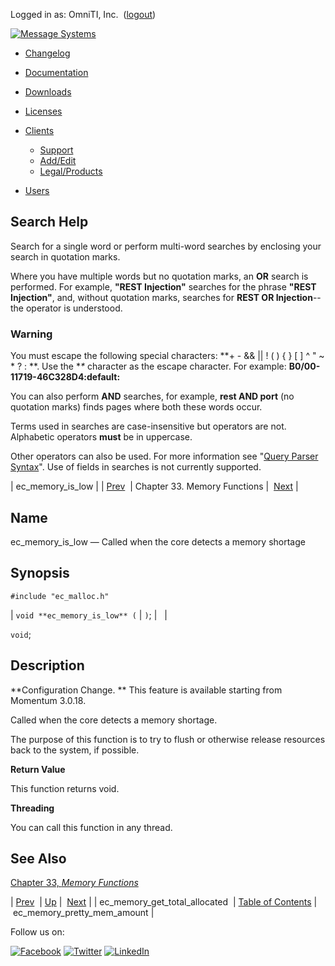 Logged in as: OmniTI, Inc.  ([logout](https://support.messagesystems.com/logout.php))

[![Message Systems](https://support.messagesystems.com/images/ms-white205.png)](https://support.messagesystems.com/start.php) 

*   [Changelog](https://support.messagesystems.com/start.php?show=changelog)
*   [Documentation](https://support.messagesystems.com/docs/)
*   [Downloads](https://support.messagesystems.com/start.php)

*   [Licenses](https://support.messagesystems.com/license_summary.php)
*   <a href="">Clients</a>
    *   [Support](https://support.messagesystems.com/cs.php)
    *   [Add/Edit](https://support.messagesystems.com/edit_client.php)
    *   [Legal/Products](https://support.messagesystems.com/edit_products.php)
*   [Users](https://support.messagesystems.com/edit_customer.php)

## Search Help

Search for a single word or perform multi-word searches by enclosing your search in quotation marks.

Where you have multiple words but no quotation marks, an **OR** search is performed. For example, **"REST Injection"** searches for the phrase **"REST Injection"**, and, without quotation marks, searches for **REST OR Injection**--the operator is understood.

### Warning

You must escape the following special characters: **+ - && || ! ( ) { } [ ] ^ " ~ * ? : \**. Use the **\** character as the escape character. For example: **B0/00-11719-46C328D4\:default\:**

You can also perform **AND** searches, for example, **rest AND port** (no quotation marks) finds pages where both these words occur.

Terms used in searches are case-insensitive but operators are not. Alphabetic operators **must** be in uppercase.

Other operators can also be used. For more information see "[Query Parser Syntax](https://lucene.apache.org/core/old_versioned_docs/versions/3_0_0/queryparsersyntax.html)". Use of fields in searches is not currently supported.

| ec_memory_is_low |
| [Prev](apis.ec_memory_get_total_allocated.php)  | Chapter 33. Memory Functions |  [Next](apis.ec_memory_pretty_mem_amount.php) |

<a name="apis.ec_memory_is_low"></a>
## Name

ec_memory_is_low — Called when the core detects a memory shortage

## Synopsis

`#include "ec_malloc.h"`

| `void **ec_memory_is_low** (` | `)`; |   |

`void`;<a name="idp27297136"></a>
## Description

**Configuration Change. ** This feature is available starting from Momentum 3.0.18.

Called when the core detects a memory shortage.

The purpose of this function is to try to flush or otherwise release resources back to the system, if possible.

**Return Value**

This function returns void.

**Threading**

You can call this function in any thread.

<a name="idp27302608"></a>
## See Also

[Chapter 33, *Memory Functions*](memory.php "Chapter 33. Memory Functions") 

| [Prev](apis.ec_memory_get_total_allocated.php)  | [Up](memory.php) |  [Next](apis.ec_memory_pretty_mem_amount.php) |
| ec_memory_get_total_allocated  | [Table of Contents](index.php) |  ec_memory_pretty_mem_amount |

Follow us on:

[![Facebook](https://support.messagesystems.com/images/icon-facebook.png)](http://www.facebook.com/messagesystems) [![Twitter](https://support.messagesystems.com/images/icon-twitter.png)](http://twitter.com/#!/MessageSystems) [![LinkedIn](https://support.messagesystems.com/images/icon-linkedin.png)](http://www.linkedin.com/company/message-systems)